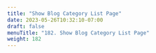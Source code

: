 ```yaml
---
title: "Show Blog Category List Page"
date: 2023-05-26T10:32:10-07:00
draft: false
menuTitle: "182. Show Blog Category List Page"
weight: 182
---
```


